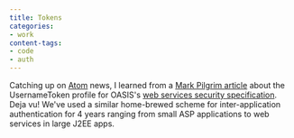 ```yaml
---
title: Tokens
categories:
- work
content-tags:
- code
- auth
---
```


Catching up on [Atom][1] news, I learned from a [Mark Pilgrim article][2] about the UsernameToken profile for OASIS's [web services security specification][3].  Deja vu!  We've used a similar home-brewed scheme for inter-application authentication for 4 years ranging from small ASP applications to web services in large J2EE apps.

   [1]: http://www.intertwingly.net/wiki/pie/
   [2]: http://www.xml.com/pub/a/2003/12/17/dive.html
   [3]: http://www.oasis-open.org/committees/wss

